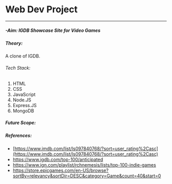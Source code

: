 # Web Dev Project
---
##### -Aim: IGDB Showcase Site for Video Games

##### Theory:
A clone of IGDB.

###### Tech Stack:
1. HTML
1. CSS
1. JavaScript
2. Node.JS
3. Express.JS
1. MongoDB

##### Future Scope:

##### References:
* [https://www.imdb.com/list/ls097840768/?sort=user_rating%2Casc](https://www.imdb.com/list/ls097840768/?sort=user_rating%2Casc)
* https://www.igdb.com/top-100/anticipated
* https://www.ign.com/playlist/rchnemesis/lists/top-100-indie-games
* https://store.epicgames.com/en-US/browse?sortBy=relevancy&sortDir=DESC&category=Game&count=40&start=0

